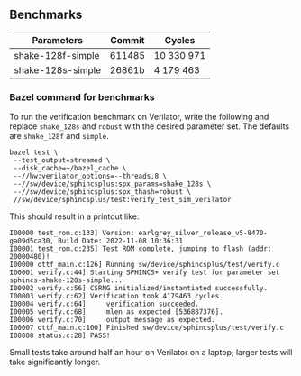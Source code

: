 ## Benchmarks

| Parameters        | Commit | Cycles     |
| ----------------- | ------ | ---------- |
| shake-128f-simple | 611485 | 10 330 971 |
| shake-128s-simple | 26861b |  4 179 463 |


### Bazel command for benchmarks

To run the verification benchmark on Verilator, write the following and replace
`shake_128s` and `robust` with the desired parameter set. The defaults are
`shake_128f` and `simple`.

```
bazel test \
 --test_output=streamed \
 --disk_cache=~/bazel_cache \
 --//hw:verilator_options=--threads,8 \
 --//sw/device/sphincsplus:spx_params=shake_128s \
 --//sw/device/sphincsplus:spx_thash=robust \
 //sw/device/sphincsplus/test:verify_test_sim_verilator
```

This should result in a printout like:
```
I00000 test_rom.c:133] Version: earlgrey_silver_release_v5-8470-ga09d5ca30, Build Date: 2022-11-08 10:36:31
I00001 test_rom.c:235] Test ROM complete, jumping to flash (addr: 20000480)!
I00000 ottf_main.c:126] Running sw/device/sphincsplus/test/verify.c
I00001 verify.c:44] Starting SPHINCS+ verify test for parameter set sphincs-shake-128s-simple...
I00002 verify.c:56] CSRNG initialized/instantiated successfully.
I00003 verify.c:62] Verification took 4179463 cycles.
I00004 verify.c:64]     verification succeeded.
I00005 verify.c:68]     mlen as expected [536887376].
I00006 verify.c:70]     output message as expected.
I00007 ottf_main.c:100] Finished sw/device/sphincsplus/test/verify.c
I00008 status.c:28] PASS!
```

Small tests take around half an hour on Verilator on a laptop; larger tests
will take significantly longer.
